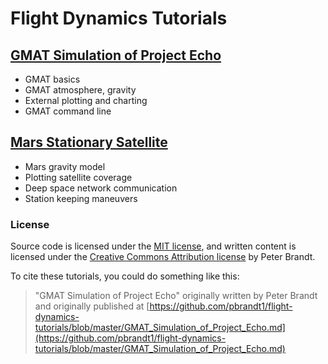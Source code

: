 # Flight Dynamics Tutorials

## [GMAT Simulation of Project Echo](https://github.com/pbrandt1/flight-dynamics-tutorials/blob/master/GMAT_Simulation_of_Project_Echo.md)

- GMAT basics
- GMAT atmosphere, gravity
- External plotting and charting
- GMAT command line

## [Mars Stationary Satellite](https://github.com/pbrandt1/flight-dynamics-tutorials/blob/master/Mars_Stationary_Satellite.md)

- Mars gravity model
- Plotting satellite coverage
- Deep space network communication
- Station keeping maneuvers

### License

Source code is licensed under the [MIT license](https://github.com/pbrandt1/flight-dynamics-tutorials/blob/master/LICENSE_MIT), and written content is licensed under the [Creative Commons Attribution license](https://github.com/pbrandt1/flight-dynamics-tutorials/blob/master/LICENSE_CC) by Peter Brandt.

To cite these tutorials, you could do something like this:

> "GMAT Simulation of Project Echo" originally written by Peter Brandt and originally published at [https://github.com/pbrandt1/flight-dynamics-tutorials/blob/master/GMAT_Simulation_of_Project_Echo.md](https://github.com/pbrandt1/flight-dynamics-tutorials/blob/master/GMAT_Simulation_of_Project_Echo.md)
